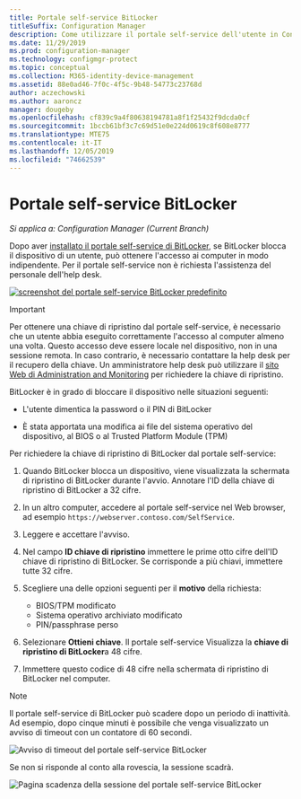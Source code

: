 ```yaml
---
title: Portale self-service BitLocker
titleSuffix: Configuration Manager
description: Come utilizzare il portale self-service dell'utente in Configuration Manager per il ripristino di BitLocker
ms.date: 11/29/2019
ms.prod: configuration-manager
ms.technology: configmgr-protect
ms.topic: conceptual
ms.collection: M365-identity-device-management
ms.assetid: 88e0ad46-7f0c-4f5c-9b48-54773c23768d
author: aczechowski
ms.author: aaroncz
manager: dougeby
ms.openlocfilehash: cf839c9a4f80638194781a8f1f25432f9dcda0cf
ms.sourcegitcommit: 1bccb61bf3c7c69d51e0e224d0619c8f608e8777
ms.translationtype: MTE75
ms.contentlocale: it-IT
ms.lasthandoff: 12/05/2019
ms.locfileid: "74662539"
---
```

# <a name="bitlocker-self-service-portal"></a>Portale self-service BitLocker

*Si applica a: Configuration Manager (Current Branch)*

<!--3601034-->

Dopo aver [installato il portale self-service di BitLocker](/configmgr/protect/deploy-use/bitlocker/setup-websites), se BitLocker blocca il dispositivo di un utente, può ottenere l'accesso ai computer in modo indipendente. Per il portale self-service non è richiesta l'assistenza del personale dell'help desk.

[![screenshot del portale self-service BitLocker predefinito](media/bitlocker-self-service-portal.png)](media/bitlocker-self-service-portal.png#lightbox)

> [!IMPORTANT]
> Per ottenere una chiave di ripristino dal portale self-service, è necessario che un utente abbia eseguito correttamente l'accesso al computer almeno una volta. Questo accesso deve essere locale nel dispositivo, non in una sessione remota. In caso contrario, è necessario contattare la help desk per il recupero della chiave. Un amministratore help desk può utilizzare il [sito Web di Administration and Monitoring](/configmgr/protect/deploy-use/bitlocker/helpdesk-portal) per richiedere la chiave di ripristino.

BitLocker è in grado di bloccare il dispositivo nelle situazioni seguenti:

- L'utente dimentica la password o il PIN di BitLocker

- È stata apportata una modifica ai file del sistema operativo del dispositivo, al BIOS o al Trusted Platform Module (TPM)

Per richiedere la chiave di ripristino di BitLocker dal portale self-service:

1. Quando BitLocker blocca un dispositivo, viene visualizzata la schermata di ripristino di BitLocker durante l'avvio. Annotare l'ID della chiave di ripristino di BitLocker a 32 cifre.

1. In un altro computer, accedere al portale self-service nel Web browser, ad esempio `https://webserver.contoso.com/SelfService`.

1. Leggere e accettare l'avviso.

1. Nel campo **ID chiave di ripristino** immettere le prime otto cifre dell'ID chiave di ripristino di BitLocker. Se corrisponde a più chiavi, immettere tutte 32 cifre.

1. Scegliere una delle opzioni seguenti per il **motivo** della richiesta:

    - BIOS/TPM modificato
    - Sistema operativo archiviato modificato
    - PIN/passphrase perso

1. Selezionare **Ottieni chiave**. Il portale self-service Visualizza la **chiave di ripristino di BitLocker**a 48 cifre.

1. Immettere questo codice di 48 cifre nella schermata di ripristino di BitLocker nel computer.

> [!NOTE]
> Il portale self-service di BitLocker può scadere dopo un periodo di inattività. Ad esempio, dopo cinque minuti è possibile che venga visualizzato un avviso di timeout con un contatore di 60 secondi.
>
> ![Avviso di timeout del portale self-service BitLocker](media/bitlocker-self-service-portal-timeout-warning.png)
>
> Se non si risponde al conto alla rovescia, la sessione scadrà.
>
> ![Pagina scadenza della sessione del portale self-service BitLocker](media/bitlocker-self-service-portal-session-expired.png)
